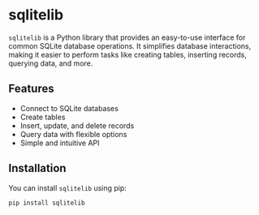 # sqlitelib

`sqlitelib` is a Python library that provides an easy-to-use interface for common SQLite database operations. It simplifies database interactions, making it easier to perform tasks like creating tables, inserting records, querying data, and more.

## Features

- Connect to SQLite databases
- Create tables
- Insert, update, and delete records
- Query data with flexible options
- Simple and intuitive API

## Installation

You can install `sqlitelib` using pip:

```bash
pip install sqlitelib